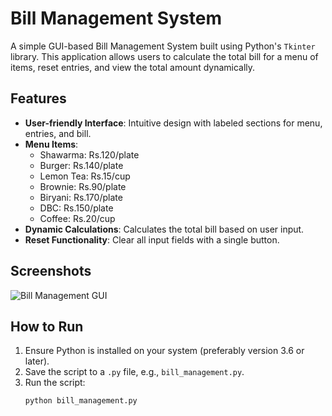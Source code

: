 # Bill Management System

A simple GUI-based Bill Management System built using Python's `Tkinter` library. This application allows users to calculate the total bill for a menu of items, reset entries, and view the total amount dynamically.

## Features

- **User-friendly Interface**: Intuitive design with labeled sections for menu, entries, and bill.
- **Menu Items**:
  - Shawarma: Rs.120/plate
  - Burger: Rs.140/plate
  - Lemon Tea: Rs.15/cup
  - Brownie: Rs.90/plate
  - Biryani: Rs.170/plate
  - DBC: Rs.150/plate
  - Coffee: Rs.20/cup
- **Dynamic Calculations**: Calculates the total bill based on user input.
- **Reset Functionality**: Clear all input fields with a single button.

## Screenshots

![Bill Management GUI](#) <!-- Add a screenshot of the GUI here -->

## How to Run

1. Ensure Python is installed on your system (preferably version 3.6 or later).
2. Save the script to a `.py` file, e.g., `bill_management.py`.
3. Run the script:
   ```bash
   python bill_management.py
